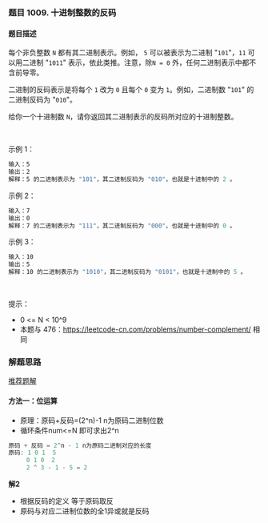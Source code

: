 ### 题目 1009. 十进制整数的反码
#### 题目描述
每个非负整数 `N` 都有其二进制表示。例如， `5` 可以被表示为二进制 "`101`"，`11` 可以用二进制 "`1011`" 表示，依此类推。注意，除`N = 0` 外，任何二进制表示中都不含前导零。

二进制的反码表示是将每个 `1` 改为 `0` 且每个 `0` 变为 `1`。例如，二进制数 "`101`" 的二进制反码为 "`010`"。

给你一个十进制数 `N`，请你返回其二进制表示的反码所对应的十进制整数。

 

示例 1：

```js
输入：5
输出：2
解释：5 的二进制表示为 "101"，其二进制反码为 "010"，也就是十进制中的 2 。
```
示例 2：

```js
输入：7
输出：0
解释：7 的二进制表示为 "111"，其二进制反码为 "000"，也就是十进制中的 0 。
```
示例 3：

```js
输入：10
输出：5
解释：10 的二进制表示为 "1010"，其二进制反码为 "0101"，也就是十进制中的 5 。
```
 

提示：

- 0 <= N < 10^9
- 本题与 476：https://leetcode-cn.com/problems/number-complement/ 相同

### 解题思路
[推荐题解](https://leetcode-cn.com/problems/complement-of-base-10-integer/solution/1009-shi-jin-zhi-zheng-shu-de-fan-ma-by-hft0w/)
#### 方法一：位运算
- 原理：原码+反码=(2^n)-1 n为原码二进制位数
- 循环条件num<=N 即可求出2^n
```js
原码 + 反码 = 2^n - 1 n为原码二进制对应的长度
原码: 1 0 1  5
     0 1 0  2
     2 ^ 3 - 1 - 5 = 2
```
**解2**
- 根据反码的定义 等于原码取反
- 原码与对应二进制位数的全1异或就是反码